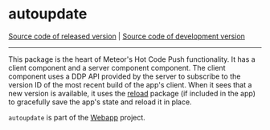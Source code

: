 # autoupdate
[Source code of released version](https://github.com/meteor/meteor/tree/master/packages/autoupdate) | [Source code of development version](https://github.com/meteor/meteor/tree/devel/packages/autoupdate)
***

This package is the heart of Meteor's Hot Code Push functionality. It has a
client component and a server component component. The client component uses a
DDP API provided by the server to subscribe to the version ID of the most recent
build of the app's client. When it sees that a new version is available, it uses
the [reload](https://atmospherejs.com/meteor/reload) package (if included in the
app) to gracefully save the app's state and reload it in place.

`autoupdate` is part of the [Webapp](https://www.meteor.com/webapp)
project.
